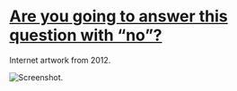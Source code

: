 # [Are you going to answer this question with “no”?](https://areyougoingtoanswerthisquestionwithno.com/)

Internet artwork from 2012.

![Screenshot.](https://netplasticism.com/images/screenshot-1024x768-89.jpg)
